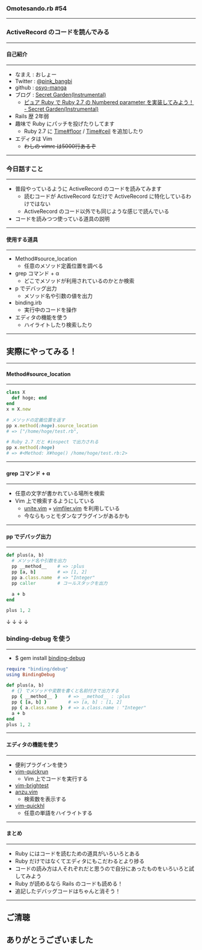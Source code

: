 ### Omotesando.rb #54
- - -

### ActiveRecord のコードを読んでみる

---

#### 自己紹介
- - -

* なまえ  : おしょー
* Twitter : [@pink_bangbi](https://twitter.com/pink_bangbi)
* github  : [osyo-manga](https://github.com/osyo-manga)
* ブログ  : [Secret Garden(Instrumental)](http://secret-garden.hatenablog.com)
  * [ピュア Ruby で Ruby 2.7 の Numbered parameter を実装してみよう！ - Secret Garden(Instrumental)](http://secret-garden.hatenablog.com/entry/2019/12/01/154607)   <!-- .element: class="fragment" -->
* Rails 歴 2年弱                                       <!-- .element: class="fragment" -->
* 趣味で Ruby にパッチを投げたりしてます                              <!-- .element: class="fragment" -->
  * Ruby 2.7 に [Time#floor](https://bugs.ruby-lang.org/issues/15653) / [Time#ceil](https://bugs.ruby-lang.org/issues/15772) を追加したり
* エディタは Vim                             <!-- .element: class="fragment" -->
  * <del>わしの vimrc は5000行あるぞ</del>


---

### 今日話すこと
- - -

* 普段やっているように ActiveRecord のコードを読みてみます                         <!-- .element: class="fragment" -->
  * 読むコードが ActiveRecord なだけで ActiveRecord に特化しているわけではない                        <!-- .element: class="fragment" -->
  * ActiveRecord のコード以外でも同じような感じで読んでいる        <!-- .element: class="fragment" -->
* コードを読みつつ使っている道具の説明                         <!-- .element: class="fragment" -->

---

#### 使用する道具
- - -

* Method#source_location                 <!-- .element: class="fragment" -->
  * 任意のメソッド定義位置を調べる
* grep コマンド + α                 <!-- .element: class="fragment" -->
  * どこでメソッドが利用されているのかとか検索
* p でデバッグ出力                 <!-- .element: class="fragment" -->
  * メソッド名や引数の値を出力
* binding.irb                        <!-- .element: class="fragment" -->
  * 実行中のコードを操作
* エディタの機能を使う                 <!-- .element: class="fragment" -->
  * ハイライトしたり検索したり

---

## 実際にやってみる！

---

#### Method#source_location
- - -

```ruby
class X
  def hoge; end
end
x = X.new

# メソッドの定義位置を返す
pp x.method(:hoge).source_location
# => ["/home/hoge/test.rb",

# Ruby 2.7 だと #inspect で出力される
pp x.method(:hoge)
# => #<Method: X#hoge() /home/hoge/test.rb:2>
```

---

#### grep コマンド + α
- - -

* 任意の文字が書かれている場所を検索
* Vim 上で検索するようにしている
  * [unite.vim](https://github.com/Shougo/unite.vim) + [vimfiler.vim](https://github.com/Shougo/vimfiler.vim) を利用している
  * 今ならもっとモダンなプラグインがあるかも

---

#### pp でデバッグ出力
- - -

```ruby
def plus(a, b)
  # メソッド名や引数を出力
  pp __method__    # => :plus
  pp [a, b]        # => [1, 2]
  pp a.class.name  # => "Integer"
  pp caller        # コールスタックを出力

  a + b
end

plus 1, 2
```

↓ ↓ ↓ ↓

>>>

### binding-debug を使う
- - -

* $ gem install [binding-debug](https://github.com/osyo-manga/gem-binding-debug)

```ruby
require "binding/debug"
using BindingDebug

def plus(a, b)
  # {} でメソッドや変数を書くと名前付きで出力する
  pp { __method__ }    # => __method__ : :plus
  pp { [a, b] }        # => [a, b] : [1, 2]
  pp { a.class.name }  # => a.class.name : "Integer"
  a + b
end
plus 1, 2
```


---

#### エディタの機能を使う
- - -

* 便利プラグインを使う
* [vim-quickrun](https://github.com/thinca/vim-quickrun)
  * Vim 上でコードを実行する
* [vim-brightest](https://github.com/osyo-manga/vim-brightest)
* [anzu.vim](https://github.com/osyo-manga/vim-anzu)
  * 検索数を表示する
* [vim-quickhl](https://github.com/t9md/vim-quickhl)
  * 任意の単語をハイライトする


---

#### まとめ
- - -

* Ruby にはコードを読むための道具がいろいろとある               <!-- .element: class="fragment" -->
* Ruby だけではなくてエディタにもこだわるとより捗る               <!-- .element: class="fragment" -->
* コードの読み方は人それぞれだと思うので自分にあったものをいろいろと試してみよう               <!-- .element: class="fragment" -->
* Ruby が読めるなら Rails のコードも読める！         <!-- .element: class="fragment" -->
* 追記したデバッグコードはちゃんと消そう！         <!-- .element: class="fragment" -->


---

## ご清聴
## ありがとうございました
